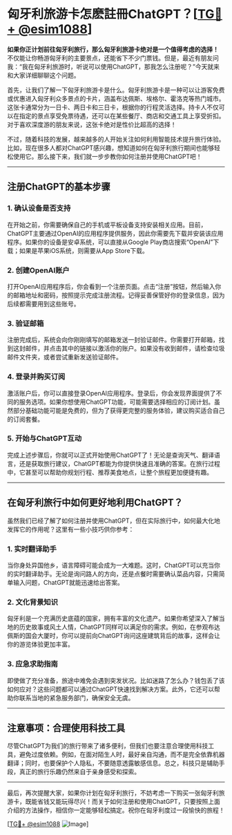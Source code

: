 # 匈牙利旅游卡怎麽註冊ChatGPT？[[TG💪+ @esim1088](https://t.me/s/esim1088)]

**如果你正计划前往匈牙利旅行，那么匈牙利旅游卡绝对是一个值得考虑的选择！** 不仅能让你畅游匈牙利的主要景点，还能省下不少门票钱。但是，最近有朋友问我：“我在匈牙利旅游时，听说可以使用ChatGPT，那我怎么注册呢？”今天就来和大家详细聊聊这个问题。

首先，让我们了解一下匈牙利旅游卡是什么。匈牙利旅游卡是一种可以让游客免费或优惠进入匈牙利众多景点的卡片，涵盖布达佩斯、埃格尔、霍洛克等热门城市。这张卡通常分为一日卡、两日卡和三日卡，根据你的行程灵活选择。持卡人不仅可以在指定的景点享受免票待遇，还可以在某些餐厅、商店和交通工具上享受折扣。对于喜欢深度游的朋友来说，这张卡绝对是性价比超高的选择！

不过，随着科技的发展，越来越多的人开始关注如何利用智能技术提升旅行体验。比如，现在很多人都对ChatGPT感兴趣，想知道如何在匈牙利旅行期间也能够轻松使用它。那么接下来，我们就一步步教你如何注册并使用ChatGPT吧！

---

## 注册ChatGPT的基本步骤

### 1. 确认设备是否支持
在开始之前，你需要确保自己的手机或平板设备支持安装相关应用。目前，ChatGPT主要通过OpenAI的应用程序提供服务，因此你需要先下载并安装该应用程序。如果你的设备是安卓系统，可以直接从Google Play商店搜索“OpenAI”下载；如果是苹果iOS系统，则需要从App Store下载。

### 2. 创建OpenAI账户
打开OpenAI应用程序后，你会看到一个注册页面。点击“注册”按钮，然后输入你的邮箱地址和密码，按照提示完成注册流程。记得妥善保管好你的登录信息，因为后续都需要用到这些账号。

### 3. 验证邮箱
注册完成后，系统会向你刚刚填写的邮箱发送一封验证邮件。你需要打开邮箱，找到这封邮件，并点击其中的链接以激活你的账户。如果没有收到邮件，请检查垃圾邮件文件夹，或者尝试重新发送验证邮件。

### 4. 登录并购买订阅
激活账户后，你可以直接登录OpenAI应用程序。登录后，你会发现界面提供了不同的服务选项。如果你想使用ChatGPT功能，可能需要选择相应的订阅计划。虽然部分基础功能可能是免费的，但为了获得更完整的服务体验，建议购买适合自己的订阅套餐。

### 5. 开始与ChatGPT互动
完成上述步骤后，你就可以正式开始使用ChatGPT了！无论是查询天气、翻译语言，还是获取旅行建议，ChatGPT都能为你提供快速且准确的答案。在旅行过程中，它甚至可以帮助你规划行程、推荐美食地点，让整个旅程更加便捷有趣。

---

## 在匈牙利旅行中如何更好地利用ChatGPT？

虽然我们已经了解了如何注册并使用ChatGPT，但在实际旅行中，如何最大化地发挥它的作用呢？这里有一些小技巧供你参考：

### 1. **实时翻译助手**
当你身处异国他乡，语言障碍可能会成为一大难题。这时，ChatGPT可以充当你的实时翻译助手。无论是询问路人的方向，还是点餐时需要确认菜品内容，只需简单输入问题，ChatGPT就能迅速给出答案。

### 2. **文化背景知识**
匈牙利是一个充满历史底蕴的国家，拥有丰富的文化遗产。如果你希望深入了解当地的历史故事或风土人情，ChatGPT同样可以满足你的需求。例如，在参观布达佩斯的国会大厦时，你可以提前向ChatGPT询问这座建筑背后的故事，这样会让你的游览体验更加丰富。

### 3. **应急求助指南**
即使做了充分准备，旅途中难免会遇到突发状况。比如迷路了怎么办？钱包丢了该如何应对？这些问题都可以通过ChatGPT快速找到解决方案。此外，它还可以帮助你联系当地的紧急服务部门，确保安全无虞。

---

## 注意事项：合理使用科技工具

尽管ChatGPT为我们的旅行带来了诸多便利，但我们也要注意合理使用科技工具，避免过度依赖。例如，在面对陌生人时，最好亲自沟通，而不是完全依靠机器翻译；同时，也要保护个人隐私，不要随意透露敏感信息。总之，科技只是辅助手段，真正的旅行乐趣仍然来自于亲身感受和探索。

---

最后，再次提醒大家，如果你计划在匈牙利旅行，不妨考虑一下购买一张匈牙利旅游卡，既能省钱又能玩得尽兴！而关于如何注册和使用ChatGPT，只要按照上面介绍的方法操作，相信你一定能够轻松搞定。祝你在匈牙利度过一段愉快的旅程！

[[TG💪+ @esim1088](https://t.me/s/esim1088) ![Image](https://i.postimg.cc/4NQfJmqS/Snipaste-2025-05-13-00-14-12.png)]